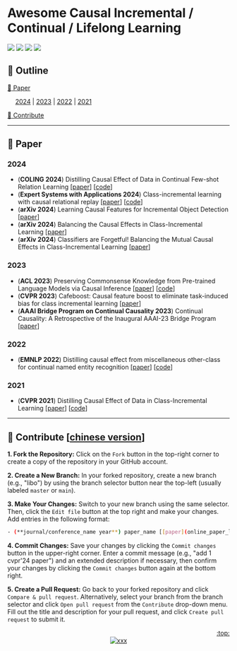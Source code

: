 # Awesome Causal Incremental / Continual / Lifelong Learning
[![](https://awesome.re/badge.svg)](#awesome-causal-incremental--continual--lifelong-learning)
[![](https://img.shields.io/badge/Contributions-Welcome-1f425f)](#clap-contribute-chinese-version)
[![](https://img.shields.io/static/v1?label=%E2%AD%90&message=If%20Useful&style=flat&color=C7A5C0)](https://github.com/libo-huang/Awesome-Causal-Incremental-Learning)
[![](https://img.shields.io/github/last-commit/libo-huang/Awesome-Causal-Incremental-Learning.svg)](#awesome-causal-incremental-learning)



## :pushpin: Outline
[:closed_book: Paper](#closed_book-paper)

&emsp; [2024](#2024) | [2023](#2023) | [2022](#2022) | [2021](#2021) 

[:clap: Contribute](#clap-contribute-chinese-version)

---






## :closed_book: Paper
### 2024
- (**COLING 2024**) Distilling Causal Effect of Data in Continual Few-shot Relation Learning [[paper](https://aclanthology.org/2024.lrec-main.451/)] [[code](https://github.com/ywh140/CECF)] 
- (**Expert Systems with Applications 2024**) Class-incremental learning with causal relational replay [[paper](https://www.sciencedirect.com/science/article/pii/S095741742400767X)] [[code](https://github.com/nktoan/CRR-CausalRelationalReplay)]
- (**arXiv 2024**) Learning Causal Features for Incremental Object Detection [[paper](https://arxiv.org/abs/2403.00591)]
- (**arXiv 2024**) Balancing the Causal Effects in Class-Incremental Learning [[paper](https://arxiv.org/abs/2402.10063)]
- (**arXiv 2024**) Classifiers are Forgetful! Balancing the Mutual Causal Effects in Class-Incremental Learning [[paper](https://openreview.net/forum?id=EOTgj37XNM)]

### 2023
- (**ACL 2023**) Preserving Commonsense Knowledge from Pre-trained Language Models via Causal Inference [[paper](https://virtual2023.aclweb.org/paper_P868.html)] [[code](https://github.com/qianlima-lab/CET)]
- (**CVPR 2023**) Cafeboost: Causal feature boost to eliminate task-induced bias for class incremental learning [[paper](https://openaccess.thecvf.com/content/CVPR2023/html/Qiu_CafeBoost_Causal_Feature_Boost_To_Eliminate_Task-Induced_Bias_for_Class_CVPR_2023_paper.html)]
- (**AAAI Bridge Program on Continual Causality 2023**) Continual Causality: A Retrospective of the Inaugural AAAI-23 Bridge Program [[paper](https://proceedings.mlr.press/v208/mundt23a.html)]



### 2022
- (**EMNLP 2022**) Distilling causal effect from miscellaneous other-class for continual named entity recognition [[paper](https://aclanthology.org/2022.emnlp-main.236/)] [[code](https://github.com/zzz47zzz/CFNER)]

### 2021
- (**CVPR 2021**) Distilling Causal Effect of Data in Class-Incremental Learning [[paper](https://openaccess.thecvf.com/content/CVPR2021/html/Hu_Distilling_Causal_Effect_of_Data_in_Class-Incremental_Learning_CVPR_2021_paper.html?ref=https://githubhelp.com)] [[code](https://github.com/JoyHuYY1412/DDE_CIL)]





---









## :clap: Contribute [[chinese version](http://t.csdnimg.cn/S1rvo)]
**1. Fork the Repository:** Click on the `Fork` button in the top-right corner to create a copy of the repository in your GitHub account.

**2. Create a New Branch:** In your forked repository, create a new branch (e.g., "libo") by using the branch selector button near the top-left (usually labeled `master` or `main`).

**3. Make Your Changes:** Switch to your new branch using the same selector. Then, click the `Edit file` button at the top right and make your changes. Add entries in the following format:
  ```bash
  - (**journal/conference_name year**) paper_name [[paper](online_paper_link)] [[code](online_code_link)]
  ```

**4. Commit Changes:** Save your changes by clicking the `Commit changes` button in the upper-right corner. Enter a commit message (e.g., "add 1 cvpr'24 paper") and an extended description if necessary, then confirm your changes by clicking the `Commit changes` button again at the bottom right.

**5. Create a Pull Request:** Go back to your forked repository and click `Compare & pull request`. Alternatively, select your branch from the branch selector and click `Open pull request` from the `Contribute` drop-down menu. Fill out the title and description for your pull request, and click `Create pull request` to submit it.


<div align="right">
  <a href="#awesome-causal-incremental--continual--lifelong-learning">:top:</a>
</div>
<div align="center">
  <a href="#awesome-causal-incremental--continual--lifelong-learning">
  <img src="https://visitor-badge.laobi.icu/badge?page_id=libo-huang.Awesome-Causal-Incremental-Learning&left_color=green&right_color=red&format=true" alt="xxx">
  </a>
</div>
